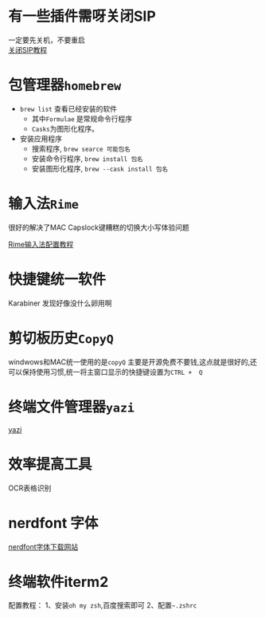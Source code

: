 # 有一些插件需呀关闭SIP  
一定要先关机，不要重启  
[关闭SIP教程](https://blog.csdn.net/weixin_45285213/article/details/137787042)  
# 包管理器`homebrew`

* `brew list` 查看已经安装的软件
  * 其中`Formulae` 是常规命令行程序
  * `Casks`为图形化程序。
* 安装应用程序
  * 搜索程序, `brew searce 可能包名`
  * 安装命令行程序, `brew install 包名`
  * 安装图形化程序, `brew --cask install 包名`

# 输入法`Rime`
很好的解决了MAC Capslock键糟糕的切换大小写体验问题  

[Rime输入法配置教程](https://www.bilibili.com/video/BV1GA411U7CF/?share_source=copy_web&vd_source=495c96d5090bfe441e8adfbe5fb0176c)

# 快捷键统一软件

  Karabiner  发现好像没什么卵用啊  

# 剪切板历史`CopyQ`  

windwows和MAC统一使用的是`copyQ` 主要是开源免费不要钱,这点就是很好的,还可以保持使用习惯,统一将主窗口显示的快捷键设置为`CTRL +  Q`

# 终端文件管理器`yazi`

[yazi](https://yazi-rs.github.io/docs/installation)

# 效率提高工具

OCR表格识别

# nerdfont 字体

[nerdfont字体下载网站](https://www.nerdfonts.com/)

# 终端软件iterm2

配置教程：
1、安装`oh my zsh`,百度搜索即可
2、配置`~.zshrc`

